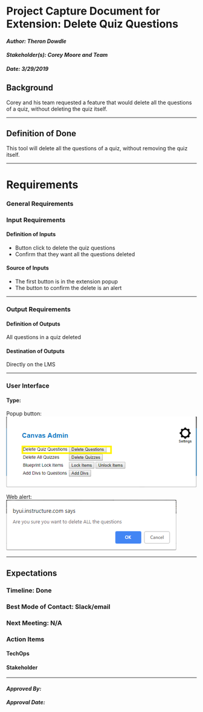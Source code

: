 # Project Capture Document for Extension: Delete Quiz Questions
#### *Author: Theron Dowdle*
#### *Stakeholder(s): Corey Moore and Team*
#### *Date: 3/29/2019*


## Background

Corey and his team requested a feature that would delete all the questions of a quiz, without deleting the quiz itself.

<!-- 

Explain the context of the problem.
Explain key terms/words, words that may be unfamiliar to a new hire.


Do Example: 
    
    Corey and his team have been manually going through the html for all images in canvas and filling in the alt attribute. This has been very time consuming. 
    - Alt image text, also called "image alt text", or just "alt text", is the text that appears on html pages if the image fails to load.

Don't Example:

    Aaron TODO

-->

-----

## Definition of Done

This tool will delete all the questions of a quiz, without removing the quiz itself.

<!-- 

What is/are the project outcome(s)?
("Can you give me one sentence describing what you want done?")
We are trying to clean up the yard by Mow, Edge, and Rake.

Do Example:

    We are creating a tool to find all images that are in need of alt text in canvas which will automate this process by showing an image and prompting for alt text.

Don't Example:

    Aaron TODO

-->


-----

# Requirements

### General Requirements

### Input Requirements

#### Definition of Inputs

* Button click to delete the quiz questions  
* Confirm that they want all the questions deleted

<!-- List here a type definition for each input. For example, if it is a CSV define the column names. If it is a JSON, give an example of the JSON structure. If it is user input, what will the user be asked for? -->

#### Source of Inputs

* The first button is in the extension popup 
* The button to confirm the delete is an alert

<!-- Paragraph of how to get inputs. From who? From where: Slack, email, server...? This also includes user selected options at runtime. How will we know what options to select? For example, in conversion tool, you'd follow the values on the Trello Board. It would also include the steps to get access to the information you need, such as getting added to a Trello Board, or access to a server. -->

---

### Output Requirements

#### Definition of Outputs

All questions in a quiz deleted

<!-- List here a type definition for each output? For example, if the changes are directly to the LMS, list all changes that occur. If it is a CSV define the column names. If it is a JSON, give an example of the JSON structure. -->

#### Destination of Outputs

Directly on the LMS

<!-- Paragraph where/who to send outputs. To who? To where: Email, server, directly to LMS...? It would also include the steps to get access to the locations you need, such as getting added to a Trello Board, or access to a server, or the LMS. -->

---

### User Interface

#### Type:

Popup button:  
![Delete Quiz Questions](./popupDeleteQuizQuestions.PNG 'Delete all Quiz Questions Popup Button')


Web alert:   
![Delete Quizzes Alert](./confirmDeleteQuestionsAlert.PNG 'Confirm delete all quizzes')

<!-- CLI with Flags, CLI With Prompt, Web Page, Server, Library, etc -->

<!-- What are the flags, what are Major Questions, Images of UX/UI Design. -->

-----

## Expectations

### Timeline: Done

<!-- Include Milestone List here with Deadlines and try to make each milestone a minimum viable product
- Milestone 1: Finish Design (3/19)
- Milestone 2: Build Core logic to search for words in syllabi (3/22)
- Milestone 3: Connect inputs to core logic and set up outputs (3/25)
- Milestone 4: Deliver the project (3/26)
This will probably be overkill for small projects -->

### Best Mode of Contact: Slack/email

### Next Meeting: N/A


### Action Items
<!-- Recap Meeting -->
#### TechOps
#### Stakeholder

-----

#### *Approved By:* 
#### *Approval Date:*